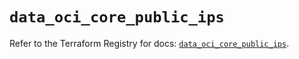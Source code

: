 # `data_oci_core_public_ips`

Refer to the Terraform Registry for docs: [`data_oci_core_public_ips`](https://registry.terraform.io/providers/oracle/oci/7.19.0/docs/data-sources/core_public_ips).
